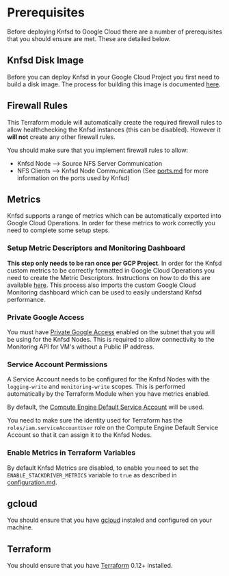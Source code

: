 # Prerequisites

Before deploying Knfsd to Google Cloud there are a number of prerequisites that you should ensure are met. These are detailed below.

## Knfsd Disk Image

Before you can deploy Knfsd in your Google Cloud Project you first need to build a disk image. The process for building this image is documented [here](../image).

## Firewall Rules

This Terraform module will automatically create the required firewall rules to allow healthchecking the Knfsd instances (this can be disabled). However it **will not** create any other firewall rules.

You should make sure that you implement firewall rules to allow:

* Knfsd Node --> Source NFS Server Communication
* NFS Clients --> Knfsd Node Communication (See [ports.md](ports.md) for more information on the ports used by Knfsd)

## Metrics

Knfsd supports a range of metrics which can be automatically exported into Google Cloud Operations. In order for these metrics to work correctly you need to complete some setup steps.

### Setup Metric Descriptors and Monitoring Dashboard

**This step only needs to be ran once per GCP Project**. In order for the Knfsd custom metrics to be correctly formatted in Google Cloud Operations you need to create the Metric Descriptors. Instructions on how to do this are available [here](metrics/README.md). This process also imports the custom Google Cloud Monitoring dashboard which can be used to easily understand Knfsd performance.

### Private Google Access
You must have [Private Google Access](https://cloud.google.com/vpc/docs/configure-private-google-access) enabled on the subnet that you will be using for the Knfsd Nodes. This is required to allow connectivity to the Monitoring API for VM's without a Public IP address.

### Service Account Permissions
A Service Account needs to be configured for the Knfsd Nodes with the `logging-write` and `monitoring-write` scopes. This is performed automatically by the Terraform Module when you have metrics enabled. 

By default, the [Compute Engine Default Service Account](https://cloud.google.com/compute/docs/access/service-accounts#default_service_account) will be used. 

You need to make sure the identity used for Terraform has the `roles/iam.serviceAccountUser` role on the Compute Engine Default Service Account so that it can assign it to the Knfsd Nodes.

### Enable Metrics in Terraform Variables
By default Knfsd Metrics are disabled, to enable you need to set the `ENABLE_STACKDRIVER_METRICS` variable to `true` as described in [configuration.md](configuration.md).

## gcloud

You should ensure that you have [gcloud](https://cloud.google.com/sdk/install) instaled and configured on your machine. 

## Terraform

You should ensure that you have [Terraform](https://www.terraform.io/downloads.html) 0.12+ installed.
